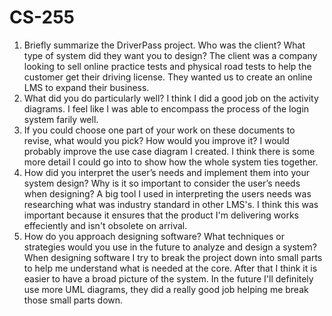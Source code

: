 # CS-255
1. Briefly summarize the DriverPass project. Who was the client? What type of system did they want you to design? The client was a company looking to sell online practice tests and physical road tests to help the customer get their driving license. They wanted us to create an online LMS to expand their business. <br>
2. What did you do particularly well? I think I did a good job on the activity diagrams. I feel like I was able to encompass the process of the login system farily well. <br>
3. If you could choose one part of your work on these documents to revise, what would you pick? How would you improve it? I would probably improve the use case diagram I created. I think there is some more detail I could go into to show how the whole system ties together. <br>
4. How did you interpret the user’s needs and implement them into your system design? Why is it so important to consider the user’s needs when designing? A big tool I used in interpreting the users needs was researching what was industry standard in other LMS's. I think this was important because it ensures that the product I'm delivering works effeciently and isn't obsolete on arrival. <br>
5. How do you approach designing software? What techniques or strategies would you use in the future to analyze and design a system? When designing software I try to break the project down into small parts to help me understand what is needed at the core. After that I think it is easier to have a broad picture of the system. In the future I'll definitely use more UML diagrams, they did a really good job helping me break those small parts down.
